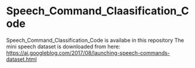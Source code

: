 # Speech_Command_Claasification_Code
Speech_Command_Classification_Code is availabe in this repository
The mini speech dataset is downloaded from here: https://ai.googleblog.com/2017/08/launching-speech-commands-dataset.html
